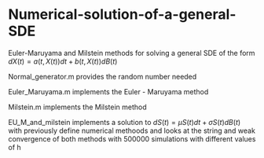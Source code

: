 # Numerical-solution-of-a-general-SDE
Euler-Maruyama and Milstein methods for solving a general SDE of the form $d X(t)=a(t, X(t)) d t+b(t, X(t)) d B(t)$

Normal_generator.m provides the random number needed

Euler_Maruyama.m implements the Euler - Maruyama method 

Milstein.m implements the Milstein method

EU_M_and_milstein implements a solution to $d S(t)=\mu S(t) d t+\sigma S(t) d B(t)$ with previously define numerical methoods and looks at the string and weak convergence of both methods with $500000$ simulations with different values of h

